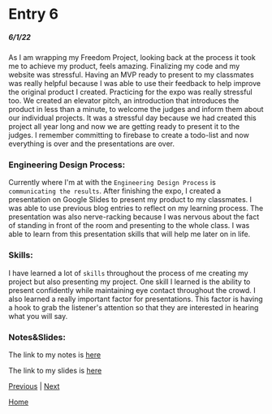 # Entry 6
##### 6/1/22

As I am wrapping my Freedom Project, looking back at the process it took me to achieve my product, feels amazing. Finalizing my code and my website was stressful. Having an MVP ready to present to my classmates was really helpful because I was able to use their feedback to help improve the original product I created. Practicing for the expo was really stressful too. We created an elevator pitch, an introduction that introduces the product in less than a minute, to welcome the judges and inform them about our individual projects. It was a stressful day because we had created this project all year long and now we are getting ready to present it to the judges. I remember committing to firebase to create a todo-list and now everything is over and the presentations are over. 

### Engineering Design Process: 

Currently where I'm at with the `Engineering Design Process` is `communicating the results`. After finishing the expo, I created a presentation on Google Slides to present my product to my classmates. I was able to use previous blog entries to reflect on my learning process. The presentation was also nerve-racking because I was nervous about the fact of standing in front of the room and presenting to the whole class. I was able to learn from this presentation skills that will help me later on in life. 


### Skills: 

I have learned a lot of `skills` throughout the process of me creating my project but also presenting my project. One skill I learned is the ability to present confidently while maintaining eye contact throughout the crowd. I also learned a really important factor for presentations. This factor is having a hook to grab the listener's attention so that they are interested in hearing what you will say. 

### Notes&Slides: 

The link to my notes is [here](https://docs.google.com/document/d/14Tfqgpbd0bcqXCq-LfsTQ3LqXOf3qBpOxjkziZzQpb0/edit#heading=h.h7f33jmtqiyq)

The link to my slides is [here](https://docs.google.com/presentation/d/1EEmsZDWmTdPMGnB0nbtny9IUYJvLb6KcuolGJU8Hd7M/edit#slide=id.g12aa4c54b00_0_7)









[Previous](entry05.md) | [Next](entry07.md)

[Home](../README.md)

